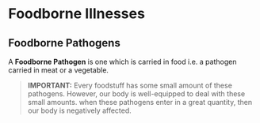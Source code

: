 # Foodborne Illnesses
## Foodborne Pathogens
A **Foodborne Pathogen** is one which is carried in food i.e. a pathogen carried in meat or a vegetable. 
> **IMPORTANT:** Every foodstuff has some small amount of these pathogens. However, our body is well-equipped to deal with these small amounts. 
when these pathogens enter in a great quantity, then our body is negatively affected.

